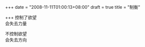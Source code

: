 +++
date = "2008-11-11T01:00:13+08:00"
draft = true
title = "制衡"

+++
控制了欲望  
会失去力量  
  
不控制欲望  
会失去方向  